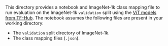 This directory provides a notebook and ImageNet-1k class mapping file to run evaluation on the ImageNet-1k `validation` split using the [ViT models from TF-Hub](https://tfhub.dev/sayakpaul/collections/vision_transformer/1). The notebook assumes the following files are present in your working directory:

* The `validation` split directory of ImageNet-1k.
* The class mapping files (`.json`).